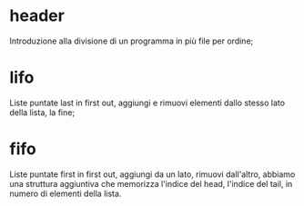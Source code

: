 # header

Introduzione alla divisione di un programma in più file per ordine;

# lifo

Liste puntate last in first out, aggiungi e rimuovi elementi dallo stesso lato della lista, la fine;

# fifo
Liste puntate first in first out, aggiungi da un lato, rimuovi dall'altro, abbiamo una struttura aggiuntiva che memorizza l'indice del head, l'indice del tail, in numero di elementi della lista.
